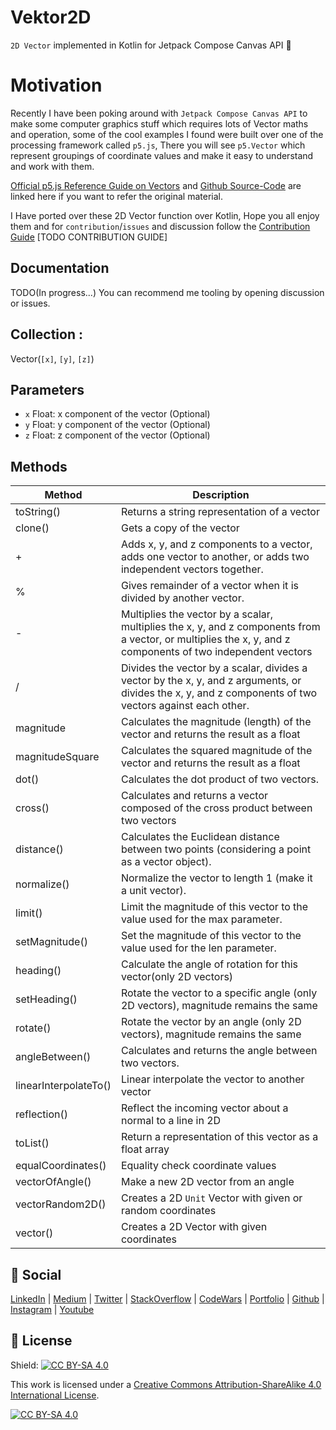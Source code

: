# Vektor2D
`2D Vector` implemented in Kotlin for Jetpack Compose Canvas API :rocket:

# Motivation
Recently I have been poking around with `Jetpack Compose Canvas API` to make some computer graphics stuff which requires lots of Vector maths and operation, some of the cool examples I found were built over one of the processing framework called `p5.js`,  There you will see `p5.Vector`  which represent groupings of coordinate values and make it easy to understand and work with them.

[Official p5.js Reference Guide on Vectors](https://p5js.org/reference/#/p5.Vector) and [Github Source-Code](https://github.com/processing/p5.js/blob/main/src/math/p5.Vector.js) are linked here if you want to refer the original material.

I Have ported over these 2D Vector function over Kotlin, Hope you all enjoy them and for `contribution`/`issues` and discussion follow the [Contribution Guide](https://chetangupta.net) [TODO CONTRIBUTION GUIDE]

## Documentation
TODO(In progress...)
You can recommend me tooling by opening discussion or issues.

## Collection : 

Vector(`[x]`, `[y]`, `[z]`)

## Parameters
- `x` Float: x component of the vector (Optional)
- `y` Float: y component of the vector (Optional)
- `z` Float: z component of the vector (Optional)

## Methods

| Method      | Description |
| ----------- | ----------- |
| toString()      | Returns a string representation of a vector |
| clone()   | Gets a copy of the vector        |
| +   | Adds x, y, and z components to a vector, adds one vector to another, or adds two independent vectors together.  |
| %   |  Gives remainder of a vector when it is divided by another vector. |
| -   |  Multiplies the vector by a scalar, multiplies the x, y, and z components from a vector, or multiplies the x, y, and z components of two independent vectors |
| /   |  Divides the vector by a scalar, divides a vector by the x, y, and z arguments, or divides the x, y, and z components of two vectors against each other. |
| magnitude   | Calculates the magnitude (length) of the vector and returns the result as a float |
| magnitudeSquare   |  Calculates the squared magnitude of the vector and returns the result as a float        |
| dot()   |  Calculates the dot product of two vectors.        |
| cross()   | Calculates and returns a vector composed of the cross product between two vectors        |
| distance()   | Calculates the Euclidean distance between two points (considering a point as a vector object).        |
| normalize()   |  Normalize the vector to length 1 (make it a unit vector).        |
| limit()   |  Limit the magnitude of this vector to the value used for the max parameter.        |
| setMagnitude()   |  Set the magnitude of this vector to the value used for the len parameter.        |
| heading()   |  Calculate the angle of rotation for this vector(only 2D vectors)        |
| setHeading()   | Rotate the vector to a specific angle (only 2D vectors), magnitude remains the same |
| rotate()   |  Rotate the vector by an angle (only 2D vectors), magnitude remains the same        |
| angleBetween()   | Calculates and returns the angle between two vectors.        |
| linearInterpolateTo()   | Linear interpolate the vector to another vector        |
| reflection()   |  Reflect the incoming vector about a normal to a line in 2D        |
| toList()   |  Return a representation of this vector as a float array        |
| equalCoordinates()  | Equality check coordinate values        |
| vectorOfAngle()  | Make a new 2D vector from an angle|
| vectorRandom2D()  | Creates a 2D `Unit` Vector with given or random coordinates |
| vector()  | Creates a 2D Vector with given coordinates |


## :eyes: Social
[LinkedIn](https://bit.ly/ch8n-linkdIn) |
[Medium](https://bit.ly/ch8n-medium-blog) |
[Twitter](https://bit.ly/ch8n-twitter) |
[StackOverflow](https://bit.ly/ch8n-stackOflow) |
[CodeWars](https://bit.ly/ch8n-codewar) |
[Portfolio](https://bit.ly/ch8n-home) |
[Github](https://bit.ly/ch8n-git) |
[Instagram](https://bit.ly/ch8n-insta) |
[Youtube](https://bit.ly/ch8n-youtube)


## :cop: License
Shield: [![CC BY-SA 4.0][cc-by-sa-shield]][cc-by-sa]

This work is licensed under a
[Creative Commons Attribution-ShareAlike 4.0 International License][cc-by-sa].

[![CC BY-SA 4.0][cc-by-sa-image]][cc-by-sa]

[cc-by-sa]: http://creativecommons.org/licenses/by-sa/4.0/
[cc-by-sa-image]: https://licensebuttons.net/l/by-sa/4.0/88x31.png
[cc-by-sa-shield]: https://img.shields.io/badge/License-CC%20BY--SA%204.0-lightgrey.svg